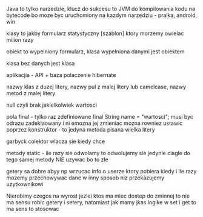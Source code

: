Java to tylko narzedzie, klucz do sukcesu to JVM do kompilowania kodu na bytecode bo moze byc uruchomiony na kazdym narzedziu - pralka, android, win 

klasy to jakby formularz statystyczny [szablon] ktory morzemy owielac milion razy 

obiekt to wypelniony formularz, klasa wypelniona danymi jest obiektem

klasa bez danych jest klasa

aplikacjia - API + baza polaczenie hibernate 

nazwy klas z duzej litery, nazwy pul z malej litery lub camelcase, nazwy metod z malej litery

null  czyli brak jakielkolwiek wartosci

pola final - tylko raz zdefiniowane final String name = "wartosci";   musi byc odrazu zadeklaowany i ni emozna jej zmieniac  mozna rowniez ustawic poprzez konstruktor - to jedyna metoda pisana wielka litery

garbyck colektor wlacza sie kiedy chce

metody static - ile razy sie odwolamy to odwolujemy sie jedynie ciagle do tego samej metody NIE uzywac bo to zle

getery sa dobre abyy np wrzucac info o userze ktory pobiera kiedy i ile razy
mozemy przechowywac dane w inny sposob niz przekazujemy uzytkownikowi

Nierobimy czegos na wyrost jezlei ktos ma miec dostep do zminnej to nie ma sensu robic getery i setery, natomiast jak mamy jkas logike w set i get to ma sens to stosowac
